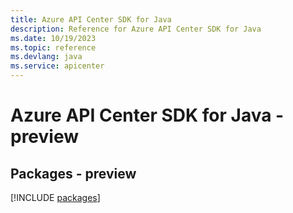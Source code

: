 ```yaml
---
title: Azure API Center SDK for Java
description: Reference for Azure API Center SDK for Java
ms.date: 10/19/2023
ms.topic: reference
ms.devlang: java
ms.service: apicenter
---
```

# Azure API Center SDK for Java - preview
## Packages - preview
[!INCLUDE [packages](api-center-index.md)]